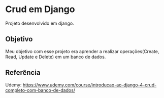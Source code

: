 # Crud em Django
Projeto desenvolvido em django.

## Objetivo
Meu objetivo com esse projeto era aprender a realizar operações(Create, Read, Update e Delete) em um banco de dados.

## Referência
Udemy: https://www.udemy.com/course/introducao-ao-django-4-crud-completo-com-banco-de-dados/

